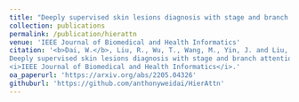 ```yaml
---
title: "Deeply supervised skin lesions diagnosis with stage and branch attention"
collection: publications
permalink: /publication/hierattn
venue: 'IEEE Journal of Biomedical and Health Informatics'
citation: '<b>Dai, W.</b>, Liu, R., Wu, T., Wang, M., Yin, J. and Liu, J., 2023. 
Deeply supervised skin lesions diagnosis with stage and branch attention. 
<i>IEEE Journal of Biomedical and Health Informatics</i>.'
oa_paperurl: 'https://arxiv.org/abs/2205.04326'
githuburl: 'https://github.com/anthonyweidai/HierAttn'
---
```

